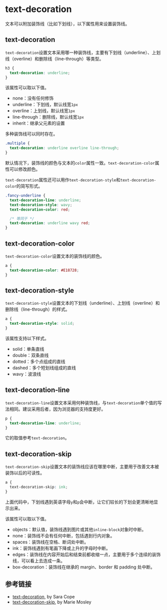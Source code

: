 # text-decoration

文本可以附加装饰线（比如下划线），以下属性用来设置装饰线。

## text-decoration

`text-decoration`设置文本采用哪一种装饰线，主要有下划线（underline）、上划线（overline）和删除线（line-through）等类型。

```css
h3 {
  text-decoration: underline;
}
```

该属性可以取以下值。

- none：没有任何修饰
- underline：下划线，默认线宽`1px`
- overline：上划线，默认线宽`1px`
- line-through：删除线，默认线宽`1px`
- inherit：继承父元素的设置

多种装饰线可以同时存在。

```css
.multiple {
  text-decoration: underline overline line-through;
}
```

默认情况下，装饰线的颜色与文本的`color`属性一致。`text-decoration-color`属性可以修改颜色。

`text-decoration`属性还可以用作`text-decoration-style`和`text-decoration-color`的简写形式。

```css
.fancy-underline {
  text-decoration-line: underline;
  text-decoration-style: wavy;
  text-decoration-color: red;

  /* 等同于 */
  text-decoration: underline wavy red;
}
```

## text-decoration-color

`text-decoration-color`设置文本的装饰线的颜色。

```css
a {
  text-decoration-color: #E18728;
}
```

## text-decoration-style

`text-decoration-style`设置文本的下划线（underline）、上划线（overline）和删除线（line-through）的样式。

```css
a {
  text-decoration-style: solid;
}
```

该属性支持以下样式。

- solid：单条直线
- double：双条直线
- dotted：多个点组成的直线
- dashed：多个短划线组成的直线
- wavy：波浪线

## text-decoration-line

`text-decoration-line`设置文本采用何种装饰线，与`text-decoration`单个值的写法相同。建议采用后者，因为浏览器的支持度更好。

```css
p {
  text-decoration-line: underline;
}
```

它的取值参考`text-decoration`。

## text-decoration-skip

`text-decoration-skip`设置文本的装饰线应该在哪里中断，主要用于改善文本被装饰以后的可读性。

```css
a {
  text-decoration-skip: ink;
}
```

上面代码中，下划线遇到英语字母`y`和`p`会中断，让它们较长的下划会更清晰地显示出来。

该属性可以取以下值。

- objects：默认值，装饰线遇到图片或其他`inline-block`对象时中断。
- none：装饰线不会有任何中断，包括遇到行内对象。
- spaces：装饰线在空格、断词处中断。
- ink：装饰线遇到有笔画下降或上升的字母时中断。
- edges：装饰线在内容开始后和结束前都收缩一点，主要用于多个连续的装饰线，可以看上去连成一条。
- box-decoration：装饰线在继承的 margin、border 和 padding 处中断。

## 参考链接

- [text-decoration](https://css-tricks.com/almanac/properties/t/text-decoration/), by Sara Cope
- [text-decoration-skip](https://css-tricks.com/almanac/properties/t/text-decoration-skip/), by Marie Mosley

